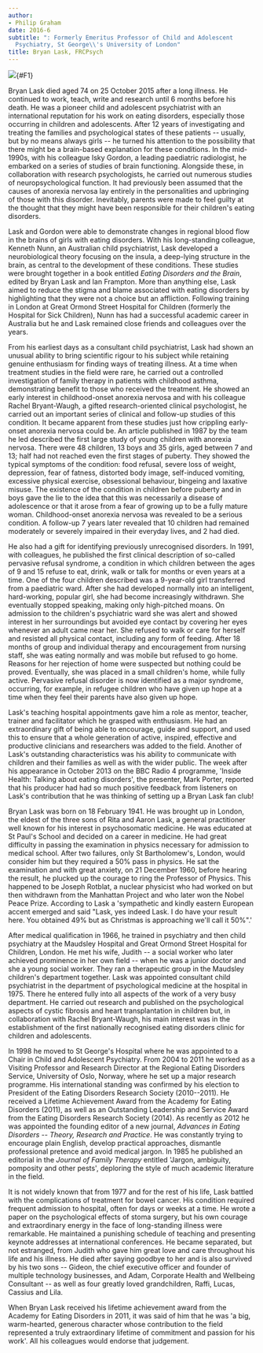```yaml
---
author:
- Philip Graham
date: 2016-6
subtitle: ": Formerly Emeritus Professor of Child and Adolescent
  Psychiatry, St George\\'s University of London"
title: Bryan Lask, FRCPsych
---
```


![](165f1){#F1}

Bryan Lask died aged 74 on 25 October 2015 after a long illness. He
continued to work, teach, write and research until 6 months before his
death. He was a pioneer child and adolescent psychiatrist with an
international reputation for his work on eating disorders, especially
those occurring in children and adolescents. After 12 years of
investigating and treating the families and psychological states of
these patients -- usually, but by no means always girls -- he turned his
attention to the possibility that there might be a brain-based
explanation for these conditions. In the mid-1990s, with his colleague
Isky Gordon, a leading paediatric radiologist, he embarked on a series
of studies of brain functioning. Alongside these, in collaboration with
research psychologists, he carried out numerous studies of
neuropsychological function. It had previously been assumed that the
causes of anorexia nervosa lay entirely in the personalities and
upbringing of those with this disorder. Inevitably, parents were made to
feel guilty at the thought that they might have been responsible for
their children\'s eating disorders.

Lask and Gordon were able to demonstrate changes in regional blood flow
in the brains of girls with eating disorders. With his long-standing
colleague, Kenneth Nunn, an Australian child psychiatrist, Lask
developed a neurobiological theory focusing on the insula, a deep-lying
structure in the brain, as central to the development of these
conditions. These studies were brought together in a book entitled
*Eating Disorders and the Brain*, edited by Bryan Lask and Ian Frampton.
More than anything else, Lask aimed to reduce the stigma and blame
associated with eating disorders by highlighting that they were not a
choice but an affliction. Following training in London at Great Ormond
Street Hospital for Children (formerly the Hospital for Sick Children),
Nunn has had a successful academic career in Australia but he and Lask
remained close friends and colleagues over the years.

From his earliest days as a consultant child psychiatrist, Lask had
shown an unusual ability to bring scientific rigour to his subject while
retaining genuine enthusiasm for finding ways of treating illness. At a
time when treatment studies in the field were rare, he carried out a
controlled investigation of family therapy in patients with childhood
asthma, demonstrating benefit to those who received the treatment. He
showed an early interest in childhood-onset anorexia nervosa and with
his colleague Rachel Bryant-Waugh, a gifted research-oriented clinical
psychologist, he carried out an important series of clinical and
follow-up studies of this condition. It became apparent from these
studies just how crippling early-onset anorexia nervosa could be. An
article published in 1987 by the team he led described the first large
study of young children with anorexia nervosa. There were 48 children,
13 boys and 35 girls, aged between 7 and 13; half had not reached even
the first stages of puberty. They showed the typical symptoms of the
condition: food refusal, severe loss of weight, depression, fear of
fatness, distorted body image, self-induced vomiting, excessive physical
exercise, obsessional behaviour, bingeing and laxative misuse. The
existence of the condition in children before puberty and in boys gave
the lie to the idea that this was necessarily a disease of adolescence
or that it arose from a fear of growing up to be a fully mature woman.
Childhood-onset anorexia nervosa was revealed to be a serious condition.
A follow-up 7 years later revealed that 10 children had remained
moderately or severely impaired in their everyday lives, and 2 had died.

He also had a gift for identifying previously unrecognised disorders. In
1991, with colleagues, he published the first clinical description of
so-called pervasive refusal syndrome, a condition in which children
between the ages of 9 and 15 refuse to eat, drink, walk or talk for
months or even years at a time. One of the four children described was a
9-year-old girl transferred from a paediatric ward. After she had
developed normally into an intelligent, hard-working, popular girl, she
had become increasingly withdrawn. She eventually stopped speaking,
making only high-pitched moans. On admission to the children\'s
psychiatric ward she was alert and showed interest in her surroundings
but avoided eye contact by covering her eyes whenever an adult came near
her. She refused to walk or care for herself and resisted all physical
contact, including any form of feeding. After 18 months of group and
individual therapy and encouragement from nursing staff, she was eating
normally and was mobile but refused to go home. Reasons for her
rejection of home were suspected but nothing could be proved.
Eventually, she was placed in a small children\'s home, while fully
active. Pervasive refusal disorder is now identified as a major
syndrome, occurring, for example, in refugee children who have given up
hope at a time when they feel their parents have also given up hope.

Lask\'s teaching hospital appointments gave him a role as mentor,
teacher, trainer and facilitator which he grasped with enthusiasm. He
had an extraordinary gift of being able to encourage, guide and support,
and used this to ensure that a whole generation of active, inspired,
effective and productive clinicians and researchers was added to the
field. Another of Lask\'s outstanding characteristics was his ability to
communicate with children and their families as well as with the wider
public. The week after his appearance in October 2013 on the BBC Radio 4
programme, 'Inside Health: Talking about eating disorders', the
presenter, Mark Porter, reported that his producer had had so much
positive feedback from listeners on Lask\'s contribution that he was
thinking of setting up a Bryan Lask fan club!

Bryan Lask was born on 18 February 1941. He was brought up in London,
the eldest of the three sons of Rita and Aaron Lask, a general
practitioner well known for his interest in psychosomatic medicine. He
was educated at St Paul\'s School and decided on a career in medicine.
He had great difficulty in passing the examination in physics necessary
for admission to medical school. After two failures, only St
Bartholomew\'s, London, would consider him but they required a 50% pass
in physics. He sat the examination and with great anxiety, on 21
December 1960, before hearing the result, he plucked up the courage to
ring the Professor of Physics. This happened to be Joseph Rotblat, a
nuclear physicist who had worked on but then withdrawn from the
Manhattan Project and who later won the Nobel Peace Prize. According to
Lask a 'sympathetic and kindly eastern European accent emerged and said
"Lask, yes indeed Lask. I do have your result here. You obtained 49% but
as Christmas is approaching we\'ll call it 50%".'

After medical qualification in 1966, he trained in psychiatry and then
child psychiatry at the Maudsley Hospital and Great Ormond Street
Hospital for Children, London. He met his wife, Judith -- a social
worker who later achieved prominence in her own field -- when he was a
junior doctor and she a young social worker. They ran a therapeutic
group in the Maudsley children\'s department together. Lask was
appointed consultant child psychiatrist in the department of
psychological medicine at the hospital in 1975. There he entered fully
into all aspects of the work of a very busy department. He carried out
research and published on the psychological aspects of cystic fibrosis
and heart transplantation in children but, in collaboration with Rachel
Bryant-Waugh, his main interest was in the establishment of the first
nationally recognised eating disorders clinic for children and
adolescents.

In 1998 he moved to St George\'s Hospital where he was appointed to a
Chair in Child and Adolescent Psychiatry. From 2004 to 2011 he worked as
a Visiting Professor and Research Director at the Regional Eating
Disorders Service, University of Oslo, Norway, where he set up a major
research programme. His international standing was confirmed by his
election to President of the Eating Disorders Research Society
(2010--2011). He received a Lifetime Achievement Award from the Academy
for Eating Disorders (2011), as well as an Outstanding Leadership and
Service Award from the Eating Disorders Research Society (2014). As
recently as 2012 he was appointed the founding editor of a new journal,
*Advances in Eating Disorders -- Theory, Research and Practice*. He was
constantly trying to encourage plain English, develop practical
approaches, dismantle professional pretence and avoid medical jargon. In
1985 he published an editorial in the *Journal of Family Therapy*
entitled 'Jargon, ambiguity, pomposity and other pests', deploring the
style of much academic literature in the field.

It is not widely known that from 1977 and for the rest of his life, Lask
battled with the complications of treatment for bowel cancer. His
condition required frequent admission to hospital, often for days or
weeks at a time. He wrote a paper on the psychological effects of stoma
surgery, but his own courage and extraordinary energy in the face of
long-standing illness were remarkable. He maintained a punishing
schedule of teaching and presenting keynote addresses at international
conferences. He became separated, but not estranged, from Judith who
gave him great love and care throughout his life and his illness. He
died after saying goodbye to her and is also survived by his two sons --
Gideon, the chief executive officer and founder of multiple technology
businesses, and Adam, Corporate Health and Wellbeing Consultant -- as
well as four greatly loved grandchildren, Raffi, Lucas, Cassius and
Lila.

When Bryan Lask received his lifetime achievement award from the Academy
for Eating Disorders in 2011, it was said of him that he was 'a big,
warm-hearted, generous character whose contribution to the field
represented a truly extraordinary lifetime of commitment and passion for
his work'. All his colleagues would endorse that judgement.
